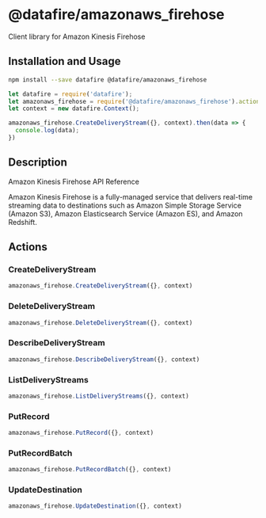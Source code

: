 # @datafire/amazonaws_firehose

Client library for Amazon Kinesis Firehose

## Installation and Usage
```bash
npm install --save datafire @datafire/amazonaws_firehose
```

```js
let datafire = require('datafire');
let amazonaws_firehose = require('@datafire/amazonaws_firehose').actions;
let context = new datafire.Context();

amazonaws_firehose.CreateDeliveryStream({}, context).then(data => {
  console.log(data);
})
```

## Description
<fullname>Amazon Kinesis Firehose API Reference</fullname> <p>Amazon Kinesis Firehose is a fully-managed service that delivers real-time streaming data to destinations such as Amazon Simple Storage Service (Amazon S3), Amazon Elasticsearch Service (Amazon ES), and Amazon Redshift.</p>

## Actions
### CreateDeliveryStream



```js
amazonaws_firehose.CreateDeliveryStream({}, context)
```


### DeleteDeliveryStream



```js
amazonaws_firehose.DeleteDeliveryStream({}, context)
```


### DescribeDeliveryStream



```js
amazonaws_firehose.DescribeDeliveryStream({}, context)
```


### ListDeliveryStreams



```js
amazonaws_firehose.ListDeliveryStreams({}, context)
```


### PutRecord



```js
amazonaws_firehose.PutRecord({}, context)
```


### PutRecordBatch



```js
amazonaws_firehose.PutRecordBatch({}, context)
```


### UpdateDestination



```js
amazonaws_firehose.UpdateDestination({}, context)
```


